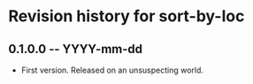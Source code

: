 # Revision history for sort-by-loc

## 0.1.0.0  -- YYYY-mm-dd

* First version. Released on an unsuspecting world.

